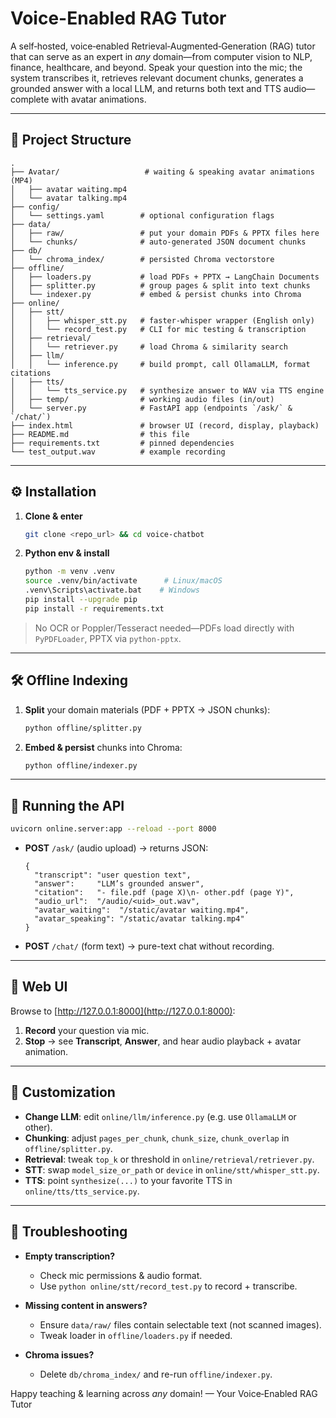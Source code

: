 # Voice-Enabled RAG Tutor

A self‑hosted, voice‑enabled Retrieval‑Augmented‑Generation (RAG) tutor that can serve as an expert in *any* domain—from computer vision to NLP, finance, healthcare, and beyond. Speak your question into the mic; the system transcribes it, retrieves relevant document chunks, generates a grounded answer with a local LLM, and returns both text and TTS audio—complete with avatar animations.

---

## 📂 Project Structure

```
.
├── Avatar/                   # waiting & speaking avatar animations (MP4)
│   ├── avatar waiting.mp4
│   └── avatar talking.mp4
├── config/
│   └── settings.yaml        # optional configuration flags
├── data/
│   ├── raw/                 # put your domain PDFs & PPTX files here
│   └── chunks/              # auto‑generated JSON document chunks
├── db/
│   └── chroma_index/        # persisted Chroma vectorstore
├── offline/
│   ├── loaders.py           # load PDFs + PPTX → LangChain Documents
│   ├── splitter.py          # group pages & split into text chunks
│   └── indexer.py           # embed & persist chunks into Chroma
├── online/
│   ├── stt/
│   │   ├── whisper_stt.py   # faster‑whisper wrapper (English only)
│   │   └── record_test.py   # CLI for mic testing & transcription
│   ├── retrieval/
│   │   └── retriever.py     # load Chroma & similarity search
│   ├── llm/
│   │   └── inference.py     # build prompt, call OllamaLLM, format citations
│   ├── tts/
│   │   └── tts_service.py   # synthesize answer to WAV via TTS engine
│   ├── temp/                # working audio files (in/out)
│   └── server.py            # FastAPI app (endpoints `/ask/` & `/chat/`)
├── index.html               # browser UI (record, display, playback)
├── README.md                # this file
├── requirements.txt         # pinned dependencies
└── test_output.wav          # example recording
```

---

## ⚙️ Installation

1. **Clone & enter**

   ```bash
   git clone <repo_url> && cd voice‑chatbot
   ```

2. **Python env & install**

   ```bash
   python -m venv .venv
   source .venv/bin/activate      # Linux/macOS
   .venv\Scripts\activate.bat    # Windows
   pip install --upgrade pip
   pip install -r requirements.txt
   ```

> No OCR or Poppler/Tesseract needed—PDFs load directly with `PyPDFLoader`, PPTX via `python-pptx`.

---

## 🛠️ Offline Indexing

1. **Split** your domain materials (PDF + PPTX → JSON chunks):

   ```bash
   python offline/splitter.py
   ```

2. **Embed & persist** chunks into Chroma:

   ```bash
   python offline/indexer.py
   ```

---

## 🚀 Running the API

```bash
uvicorn online.server:app --reload --port 8000
```

* **POST** `/ask/` (audio upload) → returns JSON:

  ```jsonc
  {
    "transcript": "user question text",
    "answer":     "LLM’s grounded answer",
    "citation":   "- file.pdf (page X)\n- other.pdf (page Y)",
    "audio_url":  "/audio/<uid>_out.wav",
    "avatar_waiting":  "/static/avatar waiting.mp4",
    "avatar_speaking": "/static/avatar talking.mp4"
  }
  ```

* **POST** `/chat/` (form text) → pure-text chat without recording.

---

## 🎤 Web UI

Browse to [http://127.0.0.1:8000](http://127.0.0.1:8000):

1. **Record** your question via mic.
2. **Stop** → see **Transcript**, **Answer**, and hear audio playback + avatar animation.

---

## 🔧 Customization

* **Change LLM**: edit `online/llm/inference.py` (e.g. use `OllamaLLM` or other).
* **Chunking**: adjust `pages_per_chunk`, `chunk_size`, `chunk_overlap` in `offline/splitter.py`.
* **Retrieval**: tweak `top_k` or threshold in `online/retrieval/retriever.py`.
* **STT**: swap `model_size_or_path` or `device` in `online/stt/whisper_stt.py`.
* **TTS**: point `synthesize(...)` to your favorite TTS in `online/tts/tts_service.py`.

---

## 📝 Troubleshooting

* **Empty transcription?**

  * Check mic permissions & audio format.
  * Use `python online/stt/record_test.py` to record + transcribe.

* **Missing content in answers?**

  * Ensure `data/raw/` files contain selectable text (not scanned images).
  * Tweak loader in `offline/loaders.py` if needed.

* **Chroma issues?**

  * Delete `db/chroma_index/` and re-run `offline/indexer.py`.

Happy teaching & learning across *any* domain!
— Your Voice‑Enabled RAG Tutor
